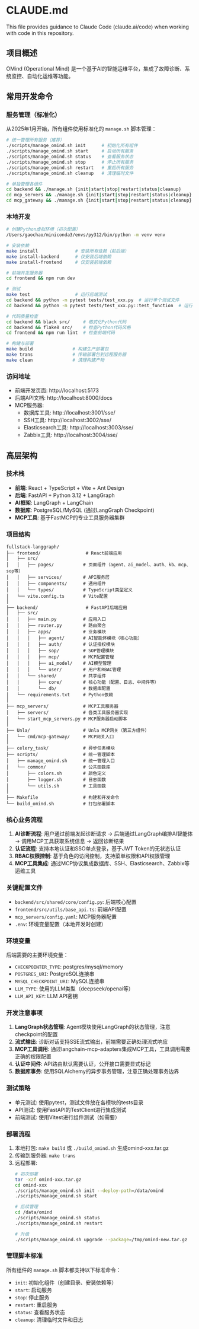 # CLAUDE.md

This file provides guidance to Claude Code (claude.ai/code) when working with code in this repository.

## 项目概述

OMind (Operational Mind) 是一个基于AI的智能运维平台，集成了故障诊断、系统监控、自动化运维等功能。

## 常用开发命令

### 服务管理（标准化）

从2025年1月开始，所有组件使用标准化的 `manage.sh` 脚本管理：

```bash
# 统一管理所有服务（推荐）
./scripts/manage_omind.sh init      # 初始化所有组件
./scripts/manage_omind.sh start     # 启动所有服务
./scripts/manage_omind.sh status    # 查看服务状态
./scripts/manage_omind.sh stop      # 停止所有服务
./scripts/manage_omind.sh restart   # 重启所有服务
./scripts/manage_omind.sh cleanup   # 清理临时文件

# 单独管理各组件
cd backend && ./manage.sh {init|start|stop|restart|status|cleanup}
cd mcp_servers && ./manage.sh {init|start|stop|restart|status|cleanup}
cd mcp_gateway && ./manage.sh {init|start|stop|restart|status|cleanup}
```

### 本地开发

```bash
# 创建Python虚拟环境（初次配置）
/Users/gaochao/miniconda3/envs/py312/bin/python -m venv venv

# 安装依赖
make install              # 安装所有依赖（前后端）
make install-backend      # 仅安装后端依赖
make install-frontend     # 仅安装前端依赖

# 前端开发服务器
cd frontend && npm run dev

# 测试
make test                 # 运行后端测试
cd backend && python -m pytest tests/test_xxx.py  # 运行单个测试文件
cd backend && python -m pytest tests/test_xxx.py::test_function  # 运行单个测试函数

# 代码质量检查
cd backend && black src/     # 格式化Python代码
cd backend && flake8 src/    # 检查Python代码风格
cd frontend && npm run lint  # 检查前端代码

# 构建与部署
make build               # 构建生产部署包
make trans               # 传输部署包到远程服务器
make clean               # 清理构建产物
```

### 访问地址

- 前端开发页面: http://localhost:5173
- 后端API文档: http://localhost:8000/docs
- MCP服务器:
  - 数据库工具: http://localhost:3001/sse/
  - SSH工具: http://localhost:3002/sse/
  - Elasticsearch工具: http://localhost:3003/sse/
  - Zabbix工具: http://localhost:3004/sse/

## 高层架构

### 技术栈

- **前端**: React + TypeScript + Vite + Ant Design
- **后端**: FastAPI + Python 3.12 + LangGraph
- **AI框架**: LangGraph + LangChain
- **数据库**: PostgreSQL/MySQL (通过LangGraph Checkpoint)
- **MCP工具**: 基于FastMCP的专业工具服务器集群

### 项目结构

```
fullstack-langgraph/
├── frontend/                 # React前端应用
│   ├── src/
│   │   ├── pages/           # 页面组件（agent、ai_model、auth、kb、mcp、sop等）
│   │   ├── services/        # API服务层
│   │   ├── components/      # 通用组件
│   │   └── types/           # TypeScript类型定义
│   └── vite.config.ts       # Vite配置
│
├── backend/                  # FastAPI后端应用
│   ├── src/
│   │   ├── main.py          # 应用入口
│   │   ├── router.py        # 路由聚合
│   │   ├── apps/            # 业务模块
│   │   │   ├── agent/       # AI智能体模块（核心功能）
│   │   │   ├── auth/        # 认证授权模块
│   │   │   ├── sop/         # SOP管理模块
│   │   │   ├── mcp/         # MCP配置管理
│   │   │   ├── ai_model/    # AI模型管理
│   │   │   └── user/        # 用户和RBAC管理
│   │   └── shared/          # 共享组件
│   │       ├── core/        # 核心功能（配置、日志、中间件等）
│   │       └── db/          # 数据库配置
│   └── requirements.txt     # Python依赖
│
├── mcp_servers/             # MCP工具服务器
│   ├── servers/             # 各类工具服务器实现
│   └── start_mcp_servers.py # MCP服务器启动脚本
│
├── Unla/                    # Unla MCP网关（第三方组件）
│   └── cmd/mcp-gateway/     # MCP网关入口
│
├── celery_task/             # 异步任务模块
├── scripts/                 # 统一管理脚本
│   ├── manage_omind.sh      # 统一管理入口
│   └── common/              # 公共函数库
│       ├── colors.sh        # 颜色定义
│       ├── logger.sh        # 日志函数
│       └── utils.sh         # 工具函数
│
├── Makefile                 # 构建和开发命令
└── build_omind.sh           # 打包部署脚本
```

### 核心业务流程

1. **AI诊断流程**: 用户通过前端发起诊断请求 → 后端通过LangGraph编排AI智能体 → 调用MCP工具获取系统信息 → 返回诊断结果
2. **认证流程**: 支持本地认证和SSO单点登录，基于JWT Token的无状态认证
3. **RBAC权限控制**: 基于角色的访问控制，支持菜单权限和API权限管理
4. **MCP工具集成**: 通过MCP协议集成数据库、SSH、Elasticsearch、Zabbix等运维工具

### 关键配置文件

- `backend/src/shared/core/config.py`: 后端核心配置
- `frontend/src/utils/base_api.ts`: 前端API配置
- `mcp_servers/config.yaml`: MCP服务器配置
- `.env`: 环境变量配置（本地开发时创建）

### 环境变量

后端需要的主要环境变量：
- `CHECKPOINTER_TYPE`: postgres/mysql/memory
- `POSTGRES_URI`: PostgreSQL连接串
- `MYSQL_CHECKPOINT_URI`: MySQL连接串
- `LLM_TYPE`: 使用的LLM类型（deepseek/openai等）
- `LLM_API_KEY`: LLM API密钥

### 开发注意事项

1. **LangGraph状态管理**: Agent模块使用LangGraph的状态管理，注意checkpoint的配置
2. **流式输出**: 诊断对话支持SSE流式输出，前端需要正确处理流式响应
3. **MCP工具调用**: 通过langchain-mcp-adapters集成MCP工具，工具调用需要正确的权限配置
4. **认证中间件**: API路由默认需要认证，公开接口需要显式标记
5. **数据库事务**: 使用SQLAlchemy的异步事务管理，注意正确处理事务边界

### 测试策略

- 单元测试: 使用pytest，测试文件放在各模块的tests目录
- API测试: 使用FastAPI的TestClient进行集成测试
- 前端测试: 使用Vitest进行组件测试（如需要）

### 部署流程

1. 本地打包: `make build` 或 `./build_omind.sh` 生成omind-xxx.tar.gz
2. 传输到服务器: `make trans`
3. 远程部署:
   ```bash
   # 初次部署
   tar -xzf omind-xxx.tar.gz
   cd omind-xxx
   ./scripts/manage_omind.sh init --deploy-path=/data/omind
   ./scripts/manage_omind.sh start
   
   # 后续管理
   cd /data/omind
   ./scripts/manage_omind.sh status
   ./scripts/manage_omind.sh restart
   
   # 升级
   ./scripts/manage_omind.sh upgrade --package=/tmp/omind-new.tar.gz
   ```

### 管理脚本标准

所有组件的 `manage.sh` 脚本都支持以下标准命令：
- `init`: 初始化组件（创建目录、安装依赖等）
- `start`: 启动服务
- `stop`: 停止服务
- `restart`: 重启服务
- `status`: 查看服务状态
- `cleanup`: 清理临时文件和日志